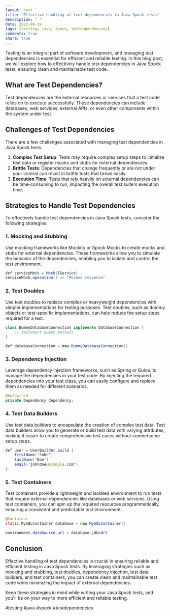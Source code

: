 ```yaml
---
layout: post
title: "Effective handling of test dependencies in Java Spock tests"
description: " "
date: 2023-09-19
tags: [testing, java, spock, testdependencies]
comments: true
share: true
---
```


Testing is an integral part of software development, and managing test dependencies is essential for efficient and reliable testing. In this blog post, we will explore how to effectively handle test dependencies in Java Spock tests, ensuring clean and maintainable test code.

## What are Test Dependencies?

Test dependencies are the external resources or services that a test code relies on to execute successfully. These dependencies can include databases, web services, external APIs, or even other components within the system under test.

## Challenges of Test Dependencies

There are a few challenges associated with managing test dependencies in Java Spock tests:

1. **Complex Test Setup**: Tests may require complex setup steps to initialize test data or register mocks and stubs for external dependencies.
2. **Brittle Tests**: Dependencies that change frequently or are not under your control can result in brittle tests that break easily.
3. **Execution Time**: Tests that rely heavily on external dependencies can be time-consuming to run, impacting the overall test suite's execution time.

## Strategies to Handle Test Dependencies

To effectively handle test dependencies in Java Spock tests, consider the following strategies:

### 1. Mocking and Stubbing

Use mocking frameworks like Mockito or Spock Mocks to create mocks and stubs for external dependencies. These frameworks allow you to simulate the behavior of the dependencies, enabling you to isolate and control the test environment.

```java
def serviceMock = Mock(IService)
serviceMock.operation() >> "Mocked response"
```

### 2. Test Doubles

Use test doubles to replace complex or heavyweight dependencies with simpler implementations for testing purposes. Test doubles, such as dummy objects or test-specific implementations, can help reduce the setup steps required for a test.

```java
class DummyDatabaseConnection implements DatabaseConnection {
    // Implement dummy methods
}

def databaseConnection = new DummyDatabaseConnection()
```

### 3. Dependency Injection

Leverage dependency injection frameworks, such as Spring or Guice, to manage the dependencies in your test code. By injecting the required dependencies into your test class, you can easily configure and replace them as needed for different scenarios.

```java
@Autowired
private Dependency dependency;
```

### 4. Test Data Builders

Use test data builders to encapsulate the creation of complex test data. Test data builders allow you to generate or build test data with varying attributes, making it easier to create comprehensive test cases without cumbersome setup steps.

```java
def user = UserBuilder.build {
    firstName('John')
    lastName('Doe')
    email('johndoe@example.com')
}
```

### 5. Test Containers

Test containers provide a lightweight and isolated environment to run tests that require external dependencies like databases or web services. Using test containers, you can spin up the required resources programmatically, ensuring a consistent and predictable test environment.

```java
@Container
static MySQLContainer database = new MySQLContainer()

environment.dataSource.url = database.jdbcUrl
```

## Conclusion

Effective handling of test dependencies is crucial in ensuring reliable and efficient testing in Java Spock tests. By leveraging strategies such as mocking and stubbing, test doubles, dependency injection, test data builders, and test containers, you can create clean and maintainable test code while minimizing the impact of external dependencies.

Keep these strategies in mind while writing your Java Spock tests, and you'll be on your way to more efficient and reliable testing.

#testing #java #spock #testdependencies